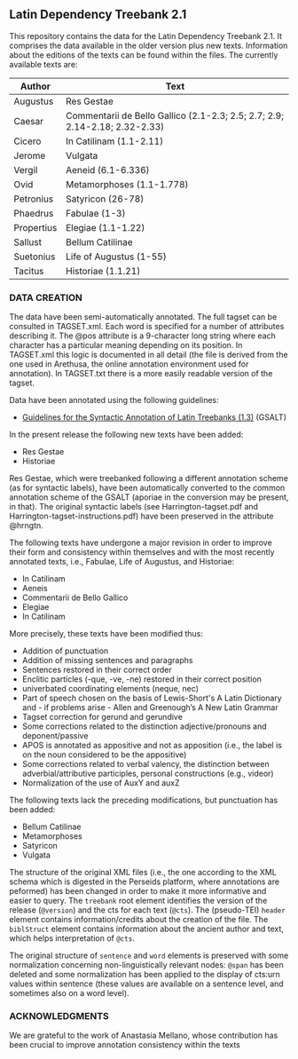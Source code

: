 ## Latin Dependency Treebank 2.1

This repository contains the data for the Latin Dependency Treebank 2.1. It comprises the data available 
in the older version plus new texts. Information about the editions of the texts can be found within the files.
The currently available texts are:

Author | Text 
------------ | ------------- 
Augustus | Res Gestae
Caesar | Commentarii de Bello Gallico (2.1-2.3; 2.5; 2.7; 2.9; 2.14-2.18; 2.32-2.33)
Cicero | In Catilinam (1.1-2.11) 
Jerome | Vulgata 
Vergil | Aeneid (6.1-6.336) 
Ovid| Metamorphoses (1.1-1.778)
Petronius | Satyricon (26-78)
Phaedrus| Fabulae (1-3) 
Propertius | Elegiae (1.1-1.22)
Sallust | Bellum Catilinae
Suetonius | Life of Augustus (1-55) 
Tacitus | Historiae (1.1.21)

### DATA CREATION

The data have been semi-automatically annotated. The full tagset can be consulted in TAGSET.xml. Each word is specified for a number of attributes describing it. The @pos attribute is a 9-character long string where each character has a particular meaning depending on its position. In TAGSET.xml this logic is documented in all detail (the file is derived from the one used in Arethusa, the online annotation environment used for annotation). In TAGSET.txt there is a more easily readable version of the tagset.

Data have been annotated using the following guidelines:
* [Guidelines for the Syntactic Annotation of Latin Treebanks (1.3)](https://github.com/PerseusDL/treebank_data/blob/master/v1/latin/docs/guidelines.pdf) (GSALT)

In the present release the following new texts have been added:

* Res Gestae
* Historiae

Res Gestae, which were treebanked following a different annotation scheme (as for syntactic labels), have been automatically converted to the common annotation scheme of the GSALT (aporiae in the conversion may be present, in that). The original syntactic labels (see Harrington-tagset.pdf and Harrington-tagset-instructions.pdf) have been preserved in the attribute @hrngtn.

The following texts have undergone a major revision in order to improve their form and consistency within themselves and with the most recently annotated texts, i.e., Fabulae, Life of Augustus, and Historiae:

* In Catilinam
* Aeneis
* Commentarii de Bello Gallico
* Elegiae
* In Catilinam

More precisely, these texts have been modified thus:

* Addition of punctuation
* Addition of missing sentences and paragraphs
* Sentences restored in their correct order
* Enclitic particles (-que, -ve, -ne) restored in their correct position
* univerbated coordinating elements (neque, nec) 
* Part of speech chosen on the basis of Lewis-Short's A Latin Dictionary and - if problems arise - Allen and Greenough’s A New Latin Grammar
* Tagset correction for gerund and gerundive  
* Some corrections related to the distinction adjective/pronouns and deponent/passive
* APOS is annotated as appositive and not as apposition (i.e., the label is on the noun considered to be the appositive)
* Some corrections related to verbal valency, the distinction between adverbial/attributive participles, personal constructions (e.g., videor)
* Normalization of the use of AuxY and auxZ

The following texts lack the preceding modifications, but punctuation has been added:

* Bellum Catilinae
* Metamorphoses
* Satyricon
* Vulgata

The structure of the original XML files (i.e., the one according to the XML schema which is digested in the Perseids platform, where annotations are peformed) has been changed in order to make it more informative and easier to query. The <code>treebank</code> root element identifies the version of the release (<code>@version</code>) and the cts for each text (<code>@cts</code>). The (pseudo-TEI) <code>header</code> element
contains information/credits about the creation of the file. The <code>biblStruct</code> element contains information about the ancient author and text, which helps interpretation of <code>@cts</code>.

The original structure of <code>sentence</code> and <code>word</code> elements is preserved with some normalization concerning non-linguistically relevant nodes: <code>@span</code> has been deleted and some normalization has been applied to the display of cts:urn values within </code>sentence</code> (these values are available on a sentence level, and sometimes also on a word level). 

### ACKNOWLEDGMENTS

We are grateful to the work of Anastasia Mellano, whose contribution has been crucial to improve annotation consistency within the texts 
